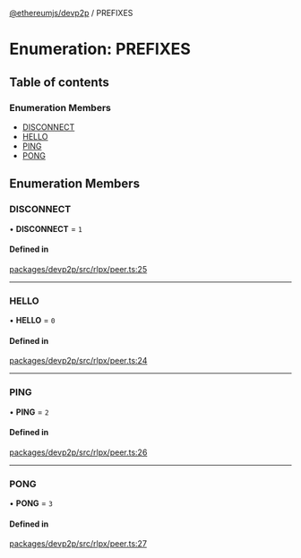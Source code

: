 [@ethereumjs/devp2p](../README.md) / PREFIXES

# Enumeration: PREFIXES

## Table of contents

### Enumeration Members

- [DISCONNECT](PREFIXES.md#disconnect)
- [HELLO](PREFIXES.md#hello)
- [PING](PREFIXES.md#ping)
- [PONG](PREFIXES.md#pong)

## Enumeration Members

### DISCONNECT

• **DISCONNECT** = ``1``

#### Defined in

[packages/devp2p/src/rlpx/peer.ts:25](https://github.com/ethereumjs/ethereumjs-monorepo/blob/master/packages/devp2p/src/rlpx/peer.ts#L25)

___

### HELLO

• **HELLO** = ``0``

#### Defined in

[packages/devp2p/src/rlpx/peer.ts:24](https://github.com/ethereumjs/ethereumjs-monorepo/blob/master/packages/devp2p/src/rlpx/peer.ts#L24)

___

### PING

• **PING** = ``2``

#### Defined in

[packages/devp2p/src/rlpx/peer.ts:26](https://github.com/ethereumjs/ethereumjs-monorepo/blob/master/packages/devp2p/src/rlpx/peer.ts#L26)

___

### PONG

• **PONG** = ``3``

#### Defined in

[packages/devp2p/src/rlpx/peer.ts:27](https://github.com/ethereumjs/ethereumjs-monorepo/blob/master/packages/devp2p/src/rlpx/peer.ts#L27)
